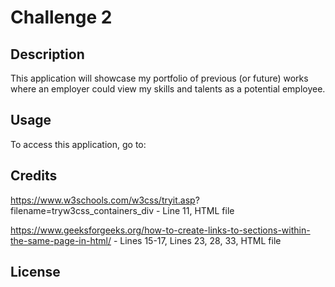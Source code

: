 # Challenge 2

## Description
This application will showcase my portfolio of previous (or future) works where an employer could view my skills and talents as a potential employee.

## Usage
To access this application, go to: 

## Credits
https://www.w3schools.com/w3css/tryit.asp? 
       filename=tryw3css_containers_div - Line 11, HTML file

https://www.geeksforgeeks.org/how-to-create-links-to-sections-within-the-same-page-in-html/  - Lines 15-17, Lines 23, 28, 33, HTML file





## License

